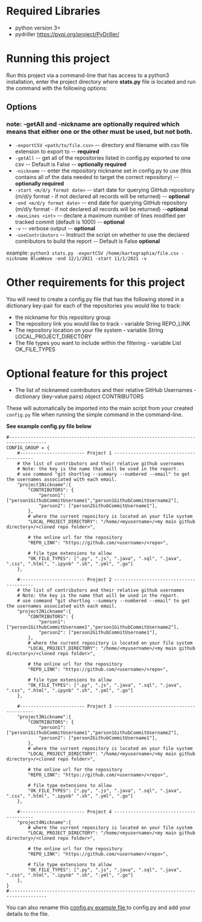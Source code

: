 

# Required Libraries
* python version 3+
* pydriller https://pypi.org/project/PyDriller/


# Running this project
Run this project via a command-line that has access to a python3 installation, enter the project directory where **stats.py** file is located and run the command with the following options: 

## Options
### note: -getAll and -nickname are optionally required which means that either one or the other must be used, but not both. 
* `-exportCSV <path/to/file.csv>` -- directory and filename with csv file extension to export to -- **required**
* `-getAll` -- get all of the repositories listed in config.py exported to one csv -- Default is False -- **optionally required**
* `-nickname` -- enter the repository nickname set in config.py to use (this contains all of the data needed to target the correct repository) -- **optionally required**
* `-start <m/d/y format date>` -- start date for querying GitHub repository (m/d/y format - if not declared all records will be returned) -- **optional**
* `-end <m/d/y format date>` -- end date for querying GitHub repository (m/d/y format - if not declared all records will be returned) --**optional**
* `-maxLines <int>` -- declare a maximum number of lines modified per tracked commit (default is 1000) -- **optional**
* `-v` -- verbose output -- **optional**
* `-useContributors` -- Instruct the script on whether to use the declared contributors to build the report -- Default is False **optional**




example: `python3 stats.py -exportCSV /home/kartographia/file.csv -nickname BlueWave -end 12/1/2021 -start 11/1/2021 -v`



# Other requirements for this project 
You will need to create a config.py file that has the following stored in a dictionary key-pair for each of the repositories you would like to track:
* the nickname for this repository group
* The repository link you would like to track - variable String REPO_LINK
* The repository location on your file system - variable String LOCAL_PROJECT_DIRECTORY
* The file types you want to include within the filtering - variable List OK_FILE_TYPES

# Optional feature for this project 
* The list of nicknamed contributors and their relative GitHub Usernames - dictionary (key-value pairs) object CONTRIBUTORS

These will automatically be imported into the main script from your created `config.py` file when running the simple command in the command-line.

**See example config.py file below**

```
#------------------------------------------------------------------------------------
CONFIG_GROUP = {
    #------------------------ Project 1 ----------------------------------------
    # the list of contributors and their relative github usernames
    # Note: the key is the name that will be used in the report.
    # use command "git shortlog --summary --numbered --email" to get the usernames associated with each email.
    "project1Nickname":{
        "CONTRIBUTORS": {
            "person1": ["person1GithubCommitUsername1","person1GithubCommitUsername2"],
            "person2": ["person2GithubCommitUsername1"],
        },
        # where the current repository is located on your file system
        "LOCAL_PROJECT_DIRECTORY": "/home/<myusername>/<my main github directory>/<cloned repo folder>",

        # the online url for the repository
        "REPO_LINK": "https://github.com/<username>/<repo>",

        # file type extensions to allow
        "OK_FILE_TYPES": [".py", ".js", ".java", ".sql", ".java", ".css", ".html", ".ipynb" ".sh", ".yml", ".go"]
    },

    #------------------------ Project 2 ----------------------------------------
    # the list of contributors and their relative github usernames
    # Note: the key is the name that will be used in the report.
    # use command "git shortlog --summary --numbered --email" to get the usernames associated with each email.
    "project2Nickname":{
        "CONTRIBUTORS": {
            "person1": ["person1GithubCommitUsername1","person1GithubCommitUsername2"],
            "person2": ["person2GithubCommitUsername1"],
        },
        # where the current repository is located on your file system
        "LOCAL_PROJECT_DIRECTORY": "/home/<myusername>/<my main github directory>/<cloned repo folder>",

        # the online url for the repository
        "REPO_LINK": "https://github.com/<username>/<repo>",

        # file type extensions to allow
        "OK_FILE_TYPES": [".py", ".js", ".java", ".sql", ".java", ".css", ".html", ".ipynb" ".sh", ".yml", ".go"]
    },
    
    #------------------------ Project 3 ----------------------------------------
    "project3Nickname":{
        "CONTRIBUTORS": {
            "person1": ["person1GithubCommitUsername1","person1GithubCommitUsername2"],
            "person2": ["person2GithubCommitUsername1"],
        },
        # where the current repository is located on your file system
        "LOCAL_PROJECT_DIRECTORY": "/home/<myusername>/<my main github directory>/<cloned repo folder>",

        # the online url for the repository
        "REPO_LINK": "https://github.com/<username>/<repo>",

        # file type extensions to allow
        "OK_FILE_TYPES": [".py", ".js", ".java", ".sql", ".java", ".css", ".html", ".ipynb" ".sh", ".yml", ".go"]
    },

    #------------------------ Project 4 ----------------------------------------
    "project4Nickname":{
        # where the current repository is located on your file system
        "LOCAL_PROJECT_DIRECTORY": "/home/<myusername>/<my main github directory>/<cloned repo folder>",

        # the online url for the repository
        "REPO_LINK": "https://github.com/<username>/<repo>",

        # file type extensions to allow
        "OK_FILE_TYPES": [".py", ".js", ".java", ".sql", ".java", ".css", ".html", ".ipynb" ".sh", ".yml", ".go"]
    },
}
#------------------------------------------------------------------------------------

```


You can also rename this [config.py example file ](config.py.example) to config.py and add your details to the file.


